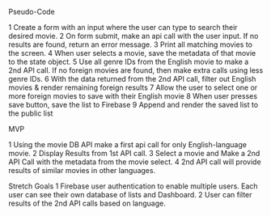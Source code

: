 Pseudo-Code

1 Create a form with an input where the user can type to search their desired movie.
2 On form submit, make an api call with the user input. If no results are found, return an error message.
3 Print all matching movies to the screen. 
4 When user selects a movie, save the metadata of that movie to the state object.
5 Use all genre IDs from the English movie to make a 2nd API call. If no foreign movies are found, then make extra calls using less genre IDs.
6 With the data returned from the 2nd API call, filter out English movies & render remaining foreign results
7 Allow the user to select one or more foreign movies to save with their English movie
8 When user presses save button, save the list to Firebase
9 Append and render the saved list to the public list 


MVP

1 Using the movie DB API make a first api call for only English-language movie.
2 Display Results from 1st API call.
3 Select a movie and Make a 2nd API Call with the metadata from the movie select.
4 2nd API call will provide results of similar movies in other languages.


Stretch Goals
1 Firebase user authentication to enable multiple users. Each user can see their own database of lists and Dashboard.
2 User can filter results of the 2nd API calls based on language.